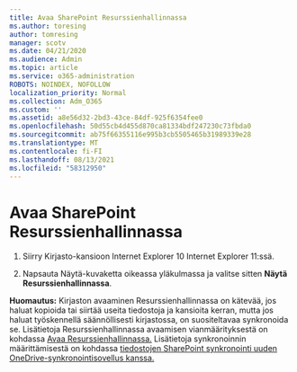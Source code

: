 ```yaml
---
title: Avaa SharePoint Resurssienhallinnassa
ms.author: toresing
author: tomresing
manager: scotv
ms.date: 04/21/2020
ms.audience: Admin
ms.topic: article
ms.service: o365-administration
ROBOTS: NOINDEX, NOFOLLOW
localization_priority: Normal
ms.collection: Adm_O365
ms.custom: ''
ms.assetid: a8e56d32-2bd3-43ce-84df-925f6354fee0
ms.openlocfilehash: 50d55cb4d455d870ca81334bdf247230c73fbda0
ms.sourcegitcommit: ab75f66355116e995b3cb5505465b31989339e28
ms.translationtype: MT
ms.contentlocale: fi-FI
ms.lasthandoff: 08/13/2021
ms.locfileid: "58312950"
---
```

# <a name="open-a-sharepoint-library-in-file-explorer"></a>Avaa SharePoint Resurssienhallinnassa

1. Siirry Kirjasto-kansioon Internet Explorer 10 Internet Explorer 11:ssä. 
    
2. Napsauta Näytä-kuvaketta oikeassa yläkulmassa ja valitse sitten **Näytä Resurssienhallinnassa**.
    
**Huomautus:** Kirjaston avaaminen Resurssienhallinnassa on kätevää, jos haluat kopioida tai siirtää useita tiedostoja ja kansioita kerran, mutta jos haluat työskennellä säännöllisesti kirjastossa, on suositeltavaa synkronoida se. Lisätietoja Resurssienhallinnassa avaamisen vianmäärityksestä on kohdassa [Avaa Resurssienhallinnassa.](https://go.microsoft.com/fwlink/?linkid=871665) Lisätietoja synkronoinnin määrittämisestä on kohdassa [tiedostojen SharePoint synkronointi uuden OneDrive-synkronointisovellus kanssa.](https://go.microsoft.com/fwlink/?linkid=871666) 
  

